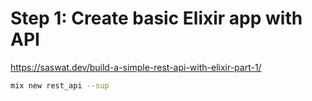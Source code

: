 # Step 1: Create basic Elixir app with API
https://saswat.dev/build-a-simple-rest-api-with-elixir-part-1/

```bash
mix new rest_api --sup
```